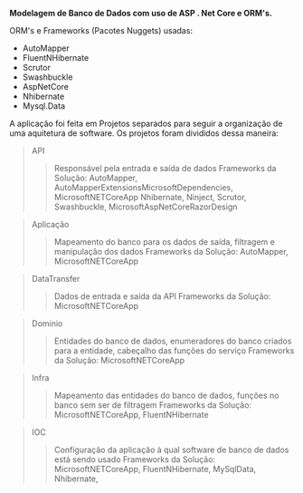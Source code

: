 **Modelagem de Banco de Dados com uso de ASP . Net Core e ORM's.**

ORM's e Frameworks (Pacotes Nuggets) usadas:
  
  - AutoMapper
  - FluentNHibernate
  - Scrutor
  - Swashbuckle
  - AspNetCore
  - Nhibernate
  - Mysql.Data
  
  
A aplicação foi feita em Projetos separados para seguir a organização de uma aquitetura de software.
Os projetos foram divididos dessa maneira:
  
  > API
  >> Responsável pela entrada e saída de dados
  >> Frameworks da Solução: AutoMapper, AutoMapperExtensionsMicrosoftDependencies, MicrosoftNETCoreApp
  >> Nhibernate, Ninject, Scrutor, Swashbuckle, MicrosoftAspNetCoreRazorDesign
  
  > Aplicação
  >> Mapeamento do banco para os dados de saída, filtragem e manipulação dos dados
  >> Frameworks da Solução: AutoMapper, MicrosoftNETCoreApp
  
  > DataTransfer 
  >> Dados de entrada e saída da API
  >> Frameworks da Solução: MicrosoftNETCoreApp
  
  > Dominio
  >> Entidades do banco de dados, enumeradores do banco criados para a entidade, cabeçalho das funções do serviço
  >> Frameworks da Solução: MicrosoftNETCoreApp
  
  > Infra 
  >> Mapeamento das entidades do banco de dados, funções no banco sem ser de filtragem
  >> Frameworks da Solução: MicrosoftNETCoreApp, FluentNHibernate
  
  > IOC
  >> Configuração da aplicação à qual software de banco de dados está sendo usado
  >> Frameworks da Solução: MicrosoftNETCoreApp, FluentNHibernate, MySqlData, Nhibernate, 
  
  
  
  
  
